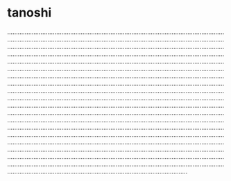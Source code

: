 # tanoshi
...........................................................................................................................................................................................................................................................................................................................................................................................................................................................................................................................................................................................................................................................................................................................................................................................................................................................................................................................................................................................................................................................................................................................................................................................................................................................................................................................................................................................................................................................................................................................................................................................................................................................................................................................................................................................................................................................................................................................................................................................................................................................................................................................................................................................................................................................................................................................................................................................................................................................................................................................................................